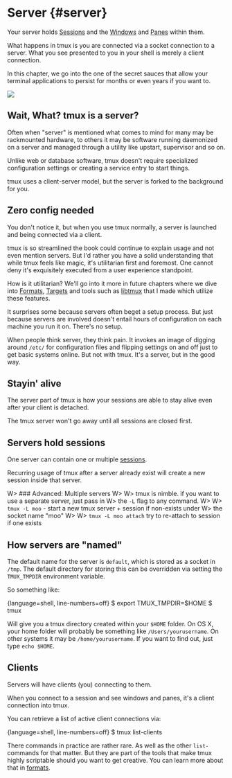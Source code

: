 # Server {#server} 

Your server holds [Sessions](#sessions) and the [Windows](#windows) and
[Panes](#panes) within them.

What happens in tmux is you are connected via a socket connection to a
server. What you see presented to you in your shell is merely a client
connection.

In this chapter, we go into the one of the secret sauces that allow your
terminal applications to persist for months or even years if you want to.

![](images/info/server.png)

## Wait, What? tmux is a server?

Often when "server" is mentioned what comes to mind for many
may be rackmounted hardware, to others it may be software running
daemonized on a server and managed through a utility like upstart,
supervisor and so on.

Unlike web or database software, tmux doesn't require specialized
configuration settings or creating a service entry to start things.

tmux uses a client-server model, but the server is forked to the 
background for you.

## Zero config needed

You don't notice it, but when you use tmux normally, a server is launched and
being connected via a client.

tmux is so streamlined the book could continue to explain usage and not even
mention servers. But I'd rather you have a solid understanding that while tmux
feels like magic, it's utilitarian first and foremost. One cannot deny it's
exquisitely executed from a user experience standpoint.

How is it utilitarian? We'll go into it more in future chapters where we dive
into [Formats](#formats), [Targets](#targets) and tools such as [libtmux](https://github.com/tony/libtmux)
that I made which utilize these features.

It surprises some because servers often beget a setup process. But just because
servers are involved doesn't entail hours of configuration on each machine you
run it on. There's no setup.

When people think server, they think pain. It invokes an image of digging
around `/etc/` for configuration files and flipping settings on and off just to
get basic systems online. But not with tmux. It's a server, but in the good way.

## Stayin' alive

The server part of tmux is how your sessions are able to stay alive even
after your client is detached.

The tmux server won't go away until all sessions are closed first.

## Servers hold sessions

One server can contain one or multiple [sessions](#sessions).

Recurring usage of tmux after a server already exist will create a new
session inside that server. 

W> ### Advanced: Multiple servers
W>
W> tmux is nimble. if you want to use a separate server, just pass in
W> the `-L` flag to any command.
W>
W> `tmux -L moo` - start a new tmux server + session if non-exists under
W> the socket name "moo"
W>
W> `tmux -L moo attach` try to re-attach to session if one exists

## How servers are "named"

The default name for the server is `default`, which is stored as a socket in
`/tmp`. The default directory for storing this can be overridden via setting
the `TMUX_TMPDIR` environment variable.

So something like:

{language=shell, line-numbers=off}
    $ export TMUX_TMPDIR=$HOME
    $ tmux

Will give you a tmux directory created within your `$HOME` folder. On OS X,
your home folder will probably be something like `/Users/yourusername`. On
other systems it may be `/home/yourusername`. If you want to find out, just type
`echo $HOME`.

## Clients

Servers will have clients (you) connecting to them.

When you connect to a session and see windows and panes, it's a client
connection into tmux.

You can retrieve a list of active client connections via:

{language=shell, line-numbers=off}
    $ tmux list-clients

There commands in practice are rather rare. As well as the other `list-`
commands for that matter. But they are part of the tools that make tmux highly
scriptable should you want to get creative. You can learn more about that in
[formats](#formats).
